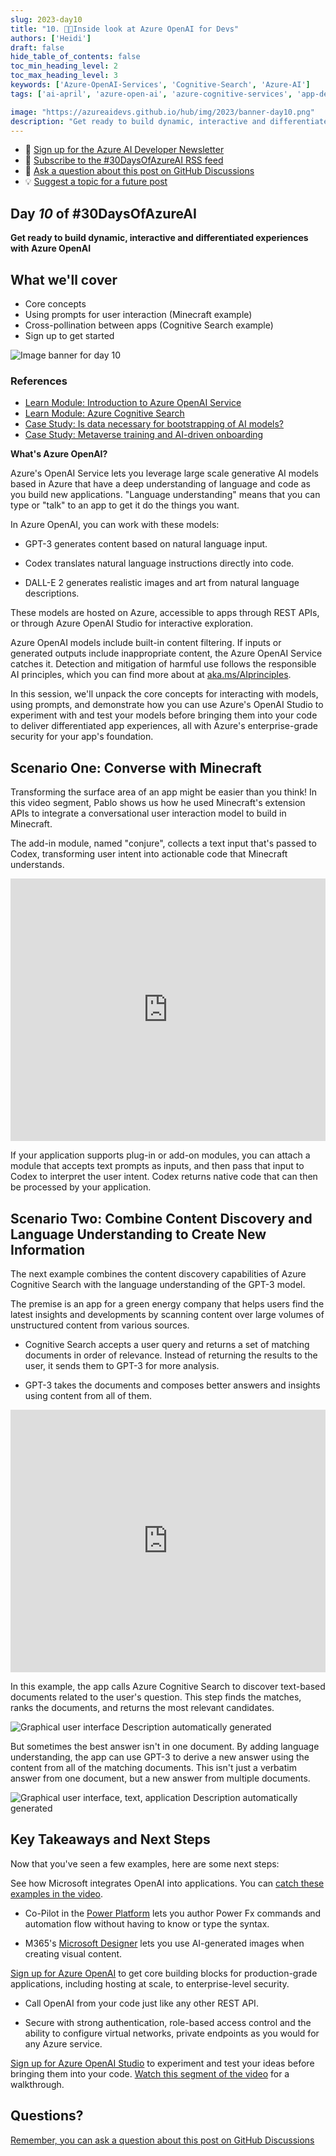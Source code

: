 ```yaml
---
slug: 2023-day10
title: "10. 🧑‍💻Inside look at Azure OpenAI for Devs"
authors: ['Heidi']
draft: false
hide_table_of_contents: false
toc_min_heading_level: 2
toc_max_heading_level: 3
keywords: ['Azure-OpenAI-Services', 'Cognitive-Search', 'Azure-AI']
tags: ['ai-april', 'azure-open-ai', 'azure-cognitive-services', 'app-developers']

image: "https://azureaidevs.github.io/hub/img/2023/banner-day10.png"
description: "Get ready to build dynamic, interactive and differentiated experiences with Azure OpenAI https://azureaidevs.github.io/hub/blog/2023-day10 #30DaysOfAzureAI #AzureAiDevs #AI #OpenAI"
---
```


<head>

  <!-- <meta name="twitter:url" content="https://azureaidevs.github.io/hub/blog/2023-day10" />
  <meta name="twitter:title" content="Inside look at Azure OpenAI for Devs" />
  <meta name="twitter:description" content="Get ready to build dynamic, interactive and differentiated experiences with Azure OpenAI https://azureaidevs.github.io/hub/blog/2023-day10 #30DaysOfAzureAI #AzureAiDevs #AI #OpenAI" />
  <meta name="twitter:image" content="https://azureaidevs.github.io/hub/img/2023/banner-day10.png" />
  <meta name="twitter:card" content="summary_large_image" />

   -->

  <meta property="og:url" content="https://azureaidevs.github.io/hub/blog/2023-day10" />
  <meta property="og:title" content="Inside look at Azure OpenAI for Devs" />
  <meta property="og:description" content="Get ready to build dynamic, interactive and differentiated experiences with Azure OpenAI https://azureaidevs.github.io/hub/blog/2023-day10 #30DaysOfAzureAI #AzureAiDevs #AI #OpenAI" />
  <meta property="og:image" content="https://azureaidevs.github.io/hub/img/2023/banner-day10.png" />
  <meta property="og:type" content="article" />
  <meta property="og:site_name" content="Azure AI Developer" />


  <link rel="canonical"  href="https://azureaidevs.github.io/hub/blog/2023-day10"  />

</head>

- 📧 [Sign up for the Azure AI Developer Newsletter](https://aka.ms/azure-ai-dev-newsletter)
- 📰 [Subscribe to the #30DaysOfAzureAI RSS feed](https://azureaidevs.github.io/hub/blog/rss.xml)
- 📌 [Ask a question about this post on GitHub Discussions](https://github.com/AzureAiDevs/hub/discussions/categories/10-inside-look-at-azure-openai-for-devs)
- 💡 [Suggest a topic for a future post](https://github.com/AzureAiDevs/hub/discussions/categories/call-for-content)

## Day _10_ of #30DaysOfAzureAI

<!-- README
The following description is also used for the tweet. So it should be action oriented and grab attention 
If you update the description, please update the description: in the frontmatter as well.
-->

**Get ready to build dynamic, interactive and differentiated experiences with Azure OpenAI**

<!-- README
The following is the intro to the post. It should be a short teaser for the post.
-->



## What we'll cover

<!-- README
The following list is the main points of the post. There should be 3-4 main points.
 -->


- Core concepts
- Using prompts for user interaction (Minecraft example)
- Cross-pollination between apps (Cognitive Search example)
- Sign up to get started

<!-- 
- Main point 1
- Main point 2
- Main point 3 
- Main point 4
-->

![Image banner for day 10](./../../../static/img/2023/banner-day10.png)

<!-- README
Add or update a list relevant references here. These could be links to other blog posts, Microsoft Learn Module, videos, or other resources.
-->


### References

- [Learn Module: Introduction to Azure OpenAI Service](https://learn.microsoft.com/training/modules/explore-azure-openai?WT.mc_id=aiml-89446-dglover)
- [Learn Module: Azure Cognitive Search](https://learn.microsoft.com/training/browse/?expanded=azure&roles=ai-engineer&products=azure-cognitive-search&WT.mc_id=aiml-89446-dglover)
- [Case Study: Is data necessary for bootstrapping of AI models?](https://startups.microsoft.com/blog/bootstrapping-ai-models-pointers?WT.mc_id=aiml-89446-dglover)
- [Case Study: Metaverse training and AI-driven onboarding](https://startups.microsoft.com/blog/metaverse-training-stellarx?WT.mc_id=aiml-89446-dglover)


<!-- README
The following is the body of the post. It should be an overview of the post that you are referencing.
See the Learn More section, if you supplied a canonical link, then will be displayed here.
-->


**What's Azure OpenAI?**

Azure's OpenAI Service lets you leverage large scale generative AI
models based in Azure that have a deep understanding of language and
code as you build new applications. "Language understanding" means that
you can type or "talk" to an app to get it do the things you want.

In Azure OpenAI, you can work with these models:

-   GPT-3 generates content based on natural language input.

-   Codex translates natural language instructions directly into code.

-   DALL-E 2 generates realistic images and art from natural language
    descriptions.

These models are hosted on Azure, accessible to apps through REST APIs,
or through Azure OpenAI Studio for interactive exploration.

Azure OpenAI models include built-in content filtering. If inputs or
generated outputs include inappropriate content, the Azure OpenAI
Service catches it. Detection and mitigation of harmful use follows the
responsible AI principles, which you can find more about at
[aka.ms/AIprinciples](https://aka.ms/AIprinciples).

In this session, we'll unpack the core concepts for interacting with
models, using prompts, and demonstrate how you can use Azure's OpenAI
Studio to experiment with and test your models before bringing them into
your code to deliver differentiated app experiences, all with Azure's
enterprise-grade security for your app's foundation.

## Scenario One: Converse with Minecraft

Transforming the surface area of an app might be easier than you think!
In this video segment, Pablo shows us how he used Minecraft's extension
APIs to integrate a conversational user interaction model to build in
Minecraft.

The add-in module, named "conjure", collects a text input that's passed
to Codex, transforming user intent into actionable code that Minecraft
understands.

<iframe width="100%" height="420" src="https://www.youtube.com/embed/3t3qZu1Dy1k?start=341" title="YouTube video player" frameborder="0" allow="accelerometer; autoplay; clipboard-write; encrypted-media; gyroscope; picture-in-picture; web-share" allowfullscreen></iframe>


If your application supports plug-in or add-on modules, you can attach a
module that accepts text prompts as inputs, and then pass that input to
Codex to interpret the user intent. Codex returns native code that can
then be processed by your application.

## Scenario Two: Combine Content Discovery and Language Understanding to Create New Information

The next example combines the content discovery capabilities of Azure
Cognitive Search with the language understanding of the GPT-3 model.

The premise is an app for a green energy company that helps users find
the latest insights and developments by scanning content over large
volumes of unstructured content from various sources.

-   Cognitive Search accepts a user query and returns a set of matching
    documents in order of relevance. Instead of returning the results to
    the user, it sends them to GPT-3 for more analysis.

-   GPT-3 takes the documents and composes better answers and insights
    using content from all of them.

<iframe width="100%" height="420" src="https://www.youtube.com/embed/3t3qZu1Dy1k?start=576" title="YouTube video player" frameborder="0" allow="accelerometer; autoplay; clipboard-write; encrypted-media; gyroscope; picture-in-picture; web-share" allowfullscreen></iframe>


In this example, the app calls Azure Cognitive Search to discover
text-based documents related to the user's question. This step finds the
matches, ranks the documents, and returns the most relevant candidates.

![Graphical user interface Description automatically generated](image3.png)

But sometimes the best answer isn't in one document. By adding language
understanding, the app can use GPT-3 to derive a new answer using the
content from all of the matching documents. This isn't just a verbatim
answer from one document, but a new answer from multiple documents.

![Graphical user interface, text, application Description automatically generated](image4.png)

## Key Takeaways and Next Steps

Now that you've seen a few examples, here are some next steps:

See how Microsoft integrates OpenAI into applications. You can [catch
these examples in the video](https://youtu.be/3t3qZu1Dy1k?t=164).

-   Co-Pilot in the [Power
    Platform](https://learn.microsoft.com/en-us/power-platform/developer/)
    lets you author Power Fx commands and automation flow without having
    to know or type the syntax.

-   M365's [Microsoft Designer](https://designer.microsoft.com/) lets
    you use AI-generated images when creating visual content.

[Sign up for Azure
OpenAI](https://customervoice.microsoft.com/Pages/ResponsePage.aspx?id=v4j5cvGGr0GRqy180BHbR7en2Ais5pxKtso_Pz4b1_xUOFA5Qk1UWDRBMjg0WFhPMkIzTzhKQ1dWNyQlQCN0PWcu)
to get core building blocks for production-grade applications, including
hosting at scale, to enterprise-level security.

-   Call OpenAI from your code just like any other REST API.

-   Secure with strong authentication, role-based access control and the
    ability to configure virtual networks, private endpoints as you
    would for any Azure service.

[Sign up for Azure OpenAI Studio](https://oai.azure.com/portal) to
experiment and test your ideas before bringing them into your code.
[Watch this segment of the video](https://youtu.be/3t3qZu1Dy1k?t=721)
for a walkthrough.



## Questions?

[Remember, you can ask a question about this post on GitHub Discussions](https://github.com/AzureAiDevs/Discussions/discussions/categories/10-inside-look-at-azure-openai-for-devs)